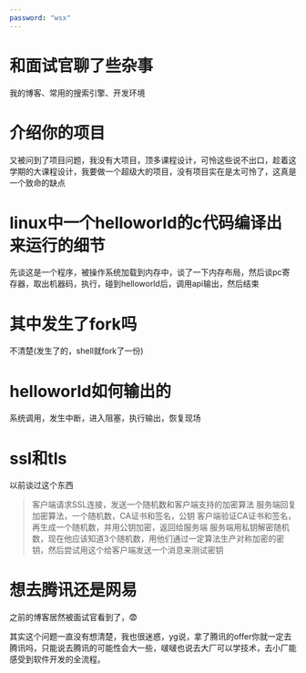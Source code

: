 ```yaml
---
password: "wsx"
---
```


# 和面试官聊了些杂事
我的博客、常用的搜索引擎、开发环境
# 介绍你的项目
又被问到了项目问题，我没有大项目，顶多课程设计，可怜这些说不出口，趁着这学期的大课程设计，我要做一个超级大的项目，没有项目实在是太可怜了，这真是一个致命的缺点
<!-- more -->
# linux中一个helloworld的c代码编译出来运行的细节
先谈这是一个程序，被操作系统加载到内存中，谈了一下内存布局，然后谈pc寄存器，取出机器码，执行，碰到helloworld后，调用api输出，然后结束
# 其中发生了fork吗
不清楚(发生了的，shell就fork了一份)
# helloworld如何输出的
系统调用，发生中断，进入阻塞，执行输出，恢复现场
# ssl和tls
以前谈过这个东西
>客户端请求SSL连接，发送一个随机数和客户端支持的加密算法
>服务端回复加密算法，一个随机数，CA证书和签名，公钥
>客户端验证CA证书和签名，再生成一个随机数，并用公钥加密，返回给服务端
>服务端用私钥解密随机数，现在他应该知道3个随机数，用他们通过一定算法生产对称加密的密钥，然后尝试用这个给客户端发送一个消息来测试密钥

# 想去腾讯还是网易
之前的博客居然被面试官看到了，😨

其实这个问题一直没有想清楚，我也很迷惑，yg说，拿了腾讯的offer你就一定去腾讯吗，只能说去腾讯的可能性会大一些，啵啵也说去大厂可以学技术，去小厂能感受到软件开发的全流程。